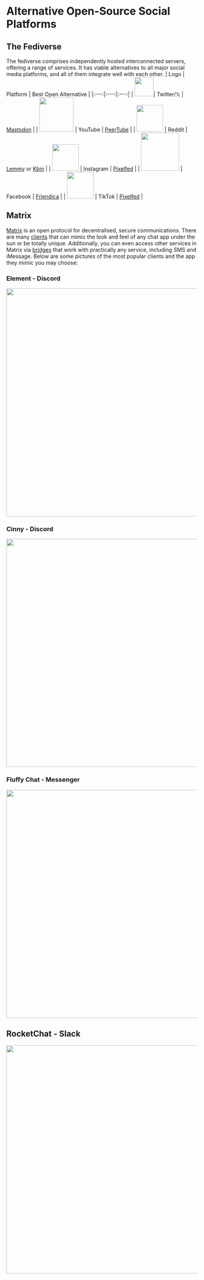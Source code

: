 # Alternative Open-Source Social Platforms

## The Fediverse

The fediverse comprises independently hosted interconnected servers, offering a range of services. It has viable alternatives to all major social media platforms, and all of them integrate well with each other.
| Logo | Platform | Best Open Alternative |
|:---:|:---:|:---:|
| <img src="https://upload.wikimedia.org/wikipedia/commons/thumb/6/6f/Logo_of_Twitter.svg/512px-Logo_of_Twitter.svg.png?20220821125553" width="50">| Twitter/𝕏 | [Mastodon](https://joinmastodon.org/) |
| <img src="https://www.searchmarketingaustralia.com.au/wp-content/uploads/2017/10/original_images_YouTube.png" width="90"> | YouTube | [PeerTube](https://joinpeertube.org/browse-content) |
| <img src="https://upload.wikimedia.org/wikipedia/en/thumb/b/bd/Reddit_Logo_Icon.svg/1200px-Reddit_Logo_Icon.svg.png" width="70"> | Reddit | [Lemmy](https://join-lemmy.org) or [Kbin](https://www.reddit.com/r/KbinMigration/comments/145bwof/the_redditors_guide_to_how_kbin_works_your) |
| <img src="https://upload.wikimedia.org/wikipedia/commons/thumb/5/58/Instagram-Icon.png/600px-Instagram-Icon.png" width="70"> | Instagram | [Pixelfed](https://pixelfed.org) |
| <img src="https://ww1.freelogovectors.net/wp-content/uploads/2023/03/facebook-logo-new-2019-freelogovectors.net_.png?lossy=1&ssl=1" width="100"> | Facebook | [Friendica](https://friendi.ca) |
| <img src="https://1000logos.net/wp-content/uploads/2019/06/Tiktok-Logo-2016.png" width="70"> | TikTok | [Pixelfed](https://pixelfed.org) |

## Matrix

[Matrix](https://matrix.org) is an open protocol for decentralised, secure communications. There are many [clients](https://matrix.org/ecosystem/clients) that can mimic the look and feel of any chat app under the sun or be totally unique. Additionally, you can even access other services in Matrix via [bridges](https://matrix.org/ecosystem/bridges) that work with practically any service, including SMS and iMessage. Below are some pictures of the most popular clients and the app they mimic you may choose:

### Element - Discord

<p align="center">
<img src="https://upload.wikimedia.org/wikipedia/commons/0/04/Element_1.11.37_screenshot.png" width="600">
</p>

### Cinny - Discord

<p align="center">
<img src="https://cinny.in/assets/preview-dark.png" width="600">
</p>

### Fluffy Chat - Messenger

<p align="center">
<img src="https://dl.flathub.org/repo/screenshots/im.fluffychat.Fluffychat-stable/752x423/im.fluffychat.Fluffychat-6161e5221558a81adaa9621da8d41cb5.png" width="600">
</p>

## RocketChat - Slack

<p align="center">
<img src="https://dl.flathub.org/repo/screenshots/chat.rocket.RocketChat-stable/1248x702/chat.rocket.RocketChat-5bfda6791d66a752fb87d3e2c160a63f.png" width="600">
</p>
